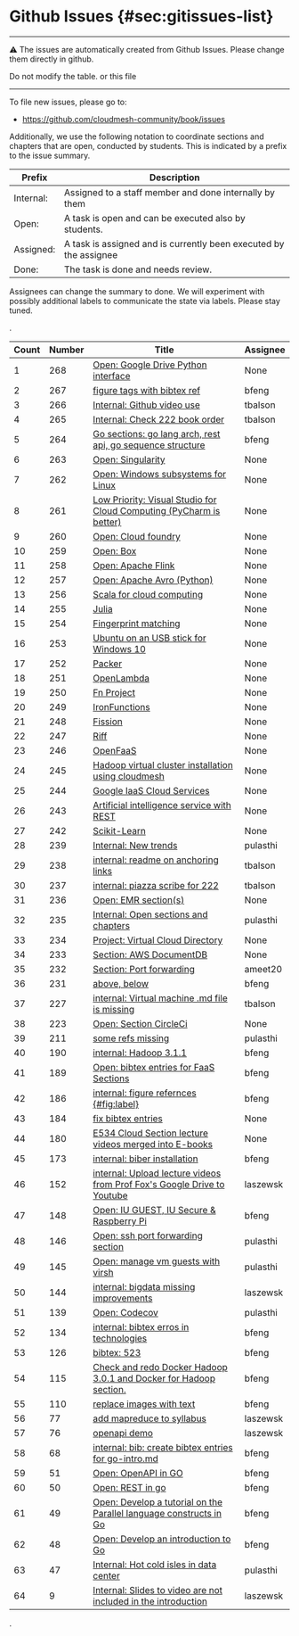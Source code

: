 # Github Issues {#sec:gitissues-list}

---

:warning: The issues are automatically created from Github Issues. Please change them directly in github.

Do not modify the table. or this file

---

To file new issues, please go to:

* <https://github.com/cloudmesh-community/book/issues>

Additionally, we use the following notation to coordinate sections and chapters that are open, conducted by students. This is indicated by a prefix to the issue summary.

| Prefix | Description |
| ----- | ---------|
| Internal: | Assigned to a staff member and done internally by them |
| Open: | A task is open and can be executed also by students. |
| Assigned: | A task is assigned and is currently been executed by the assignee |
| Done: | The task is done and needs review. |

Assignees can change the summary to done. We will experiment with possibly additional labels to communicate the state via labels. Please stay tuned.



.<div class="smalltable">



| Count | Number | Title | Assignee |
| --- | --- | ---------------------------------------------------------------- | -------- |
| 1 | 268 | [Open: Google Drive Python interface][i268] | None|
| 2 | 267 | [figure tags with bibtex ref][i267] | bfeng|
| 3 | 266 | [Internal: Github video use ][i266] | tbalson|
| 4 | 265 | [Internal: Check 222 book order][i265] | tbalson|
| 5 | 264 | [Go sections: go lang arch, rest api, go sequence structure][i264] | bfeng|
| 6 | 263 | [Open: Singularity][i263] | None|
| 7 | 262 | [Open: Windows subsystems for Linux][i262] | None|
| 8 | 261 | [Low Priority: Visual Studio for Cloud Computing (PyCharm is better)][i261] | None|
| 9 | 260 | [Open: Cloud foundry][i260] | None|
| 10 | 259 | [Open: Box][i259] | None|
| 11 | 258 | [Open: Apache Flink][i258] | None|
| 12 | 257 | [Open: Apache Avro (Python)][i257] | None|
| 13 | 256 | [Scala for cloud computing][i256] | None|
| 14 | 255 | [Julia][i255] | None|
| 15 | 254 | [Fingerprint matching][i254] | None|
| 16 | 253 | [Ubuntu on an USB stick for Windows 10][i253] | None|
| 17 | 252 | [Packer][i252] | None|
| 18 | 251 | [OpenLambda][i251] | None|
| 19 | 250 | [Fn Project][i250] | None|
| 20 | 249 | [IronFunctions][i249] | None|
| 21 | 248 | [Fission][i248] | None|
| 22 | 247 | [Riff][i247] | None|
| 23 | 246 | [OpenFaaS][i246] | None|
| 24 | 245 | [Hadoop virtual cluster installation using cloudmesh][i245] | None|
| 25 | 244 | [Google IaaS Cloud Services][i244] | None|
| 26 | 243 | [Artificial intelligence service with REST][i243] | None|
| 27 | 242 | [Scikit-Learn][i242] | None|
| 28 | 239 | [Internal: New trends][i239] | pulasthi|
| 29 | 238 | [internal: readme on anchoring links ][i238] | tbalson|
| 30 | 237 | [internal: piazza scribe for 222][i237] | tbalson|
| 31 | 236 | [Open: EMR section(s)][i236] | None|
| 32 | 235 | [Internal: Open sections and chapters][i235] | pulasthi|
| 33 | 234 | [Project: Virtual Cloud Directory][i234] | None|
| 34 | 233 | [Section: AWS DocumentDB][i233] | None|
| 35 | 232 | [Section: Port forwarding][i232] | ameet20|
| 36 | 231 | [above, below][i231] | bfeng|
| 37 | 227 | [internal: Virtual machine .md file is missing][i227] | tbalson|
| 38 | 223 | [Open: Section CircleCi][i223] | None|
| 39 | 211 | [some refs missing][i211] | pulasthi|
| 40 | 190 | [internal: Hadoop 3.1.1][i190] | bfeng|
| 41 | 189 | [Open: bibtex entries for FaaS Sections][i189] | bfeng|
| 42 | 186 | [internal: figure refernces {#fig:label}][i186] | bfeng|
| 43 | 184 | [fix bibtex entries ][i184] | None|
| 44 | 180 | [E534 Cloud Section lecture videos merged into E-books][i180] | None|
| 45 | 173 | [internal: biber installation][i173] | bfeng|
| 46 | 152 | [internal: Upload lecture videos from Prof Fox's Google Drive to Youtube][i152] | laszewsk|
| 47 | 148 | [Open: IU GUEST, IU Secure & Raspberry Pi][i148] | bfeng|
| 48 | 146 | [Open: ssh port forwarding section][i146] | pulasthi|
| 49 | 145 | [Open: manage vm guests with virsh][i145] | pulasthi|
| 50 | 144 | [internal: bigdata missing improvements][i144] | laszewsk|
| 51 | 139 | [Open: Codecov][i139] | pulasthi|
| 52 | 134 | [internal: bibtex erros in technologies][i134] | bfeng|
| 53 | 126 | [bibtex: 523][i126] | bfeng|
| 54 | 115 | [Check and redo Docker Hadoop 3.0.1 and Docker for Hadoop section.][i115] | bfeng|
| 55 | 110 | [replace images with text ][i110] | bfeng|
| 56 | 77 | [add mapreduce to syllabus][i77] | laszewsk|
| 57 | 76 | [openapi demo][i76] | laszewsk|
| 58 | 68 | [internal: bib: create bibtex entries for go-intro.md][i68] | bfeng|
| 59 | 51 | [Open: OpenAPI in GO][i51] | bfeng|
| 60 | 50 | [Open: REST in go ][i50] | bfeng|
| 61 | 49 | [Open: Develop a tutorial on the Parallel language constructs in Go][i49] | bfeng|
| 62 | 48 | [Open: Develop an introduction to Go][i48] | bfeng|
| 63 | 47 | [Internal: Hot cold isles in data center][i47] | pulasthi|
| 64 | 9 | [Internal: Slides to video are not included in the introduction ][i9] | laszewsk|

[i268]: https://github.com/cloudmesh-community/book/issues/268
[i267]: https://github.com/cloudmesh-community/book/issues/267
[i266]: https://github.com/cloudmesh-community/book/issues/266
[i265]: https://github.com/cloudmesh-community/book/issues/265
[i264]: https://github.com/cloudmesh-community/book/issues/264
[i263]: https://github.com/cloudmesh-community/book/issues/263
[i262]: https://github.com/cloudmesh-community/book/issues/262
[i261]: https://github.com/cloudmesh-community/book/issues/261
[i260]: https://github.com/cloudmesh-community/book/issues/260
[i259]: https://github.com/cloudmesh-community/book/issues/259
[i258]: https://github.com/cloudmesh-community/book/issues/258
[i257]: https://github.com/cloudmesh-community/book/issues/257
[i256]: https://github.com/cloudmesh-community/book/issues/256
[i255]: https://github.com/cloudmesh-community/book/issues/255
[i254]: https://github.com/cloudmesh-community/book/issues/254
[i253]: https://github.com/cloudmesh-community/book/issues/253
[i252]: https://github.com/cloudmesh-community/book/issues/252
[i251]: https://github.com/cloudmesh-community/book/issues/251
[i250]: https://github.com/cloudmesh-community/book/issues/250
[i249]: https://github.com/cloudmesh-community/book/issues/249
[i248]: https://github.com/cloudmesh-community/book/issues/248
[i247]: https://github.com/cloudmesh-community/book/issues/247
[i246]: https://github.com/cloudmesh-community/book/issues/246
[i245]: https://github.com/cloudmesh-community/book/issues/245
[i244]: https://github.com/cloudmesh-community/book/issues/244
[i243]: https://github.com/cloudmesh-community/book/issues/243
[i242]: https://github.com/cloudmesh-community/book/issues/242
[i239]: https://github.com/cloudmesh-community/book/issues/239
[i238]: https://github.com/cloudmesh-community/book/issues/238
[i237]: https://github.com/cloudmesh-community/book/issues/237
[i236]: https://github.com/cloudmesh-community/book/issues/236
[i235]: https://github.com/cloudmesh-community/book/issues/235
[i234]: https://github.com/cloudmesh-community/book/issues/234
[i233]: https://github.com/cloudmesh-community/book/issues/233
[i232]: https://github.com/cloudmesh-community/book/issues/232
[i231]: https://github.com/cloudmesh-community/book/issues/231
[i227]: https://github.com/cloudmesh-community/book/issues/227
[i223]: https://github.com/cloudmesh-community/book/issues/223
[i211]: https://github.com/cloudmesh-community/book/issues/211
[i190]: https://github.com/cloudmesh-community/book/issues/190
[i189]: https://github.com/cloudmesh-community/book/issues/189
[i186]: https://github.com/cloudmesh-community/book/issues/186
[i184]: https://github.com/cloudmesh-community/book/issues/184
[i180]: https://github.com/cloudmesh-community/book/issues/180
[i173]: https://github.com/cloudmesh-community/book/issues/173
[i152]: https://github.com/cloudmesh-community/book/issues/152
[i148]: https://github.com/cloudmesh-community/book/issues/148
[i146]: https://github.com/cloudmesh-community/book/issues/146
[i145]: https://github.com/cloudmesh-community/book/issues/145
[i144]: https://github.com/cloudmesh-community/book/issues/144
[i139]: https://github.com/cloudmesh-community/book/issues/139
[i134]: https://github.com/cloudmesh-community/book/issues/134
[i126]: https://github.com/cloudmesh-community/book/issues/126
[i115]: https://github.com/cloudmesh-community/book/issues/115
[i110]: https://github.com/cloudmesh-community/book/issues/110
[i77]: https://github.com/cloudmesh-community/book/issues/77
[i76]: https://github.com/cloudmesh-community/book/issues/76
[i68]: https://github.com/cloudmesh-community/book/issues/68
[i51]: https://github.com/cloudmesh-community/book/issues/51
[i50]: https://github.com/cloudmesh-community/book/issues/50
[i49]: https://github.com/cloudmesh-community/book/issues/49
[i48]: https://github.com/cloudmesh-community/book/issues/48
[i47]: https://github.com/cloudmesh-community/book/issues/47
[i9]: https://github.com/cloudmesh-community/book/issues/9


.</div>







